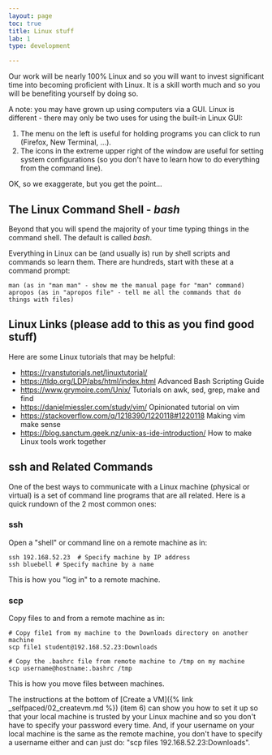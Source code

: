 ```yaml
---
layout: page
toc: true
title: Linux stuff
lab: 1
type: development

---
```


Our work will be nearly 100% Linux and so you will want to invest significant time into becoming proficient with Linux.  It is a skill worth much and so you will be benefiting yourself by doing so.

A note: you may have grown up using computers via a GUI.  Linux is different - there may only be two uses for using the built-in Linux GUI:

1. The menu on the left is useful for holding programs you can click to run (Firefox, New Terminal, ...).
1. The icons in the extreme upper right of the window are useful for setting system configurations (so you don't have to learn how to do everything from the command line).

OK, so we exaggerate, but you get the point...

## The Linux Command Shell - _bash_
Beyond that you will spend the majority of your time typing things in the command shell.  The default is called _bash_.  

Everything in Linux can be (and usually is) run by shell scripts and commands so learn them.  There are hundreds, start with these at a command prompt:

    man (as in "man man" - show me the manual page for "man" command)
    apropos (as in "apropos file" - tell me all the commands that do things with files)

## Linux Links (please add to this as you find good stuff)
Here are some Linux tutorials that may be helpful:
* https://ryanstutorials.net/linuxtutorial/
* https://tldp.org/LDP/abs/html/index.html Advanced Bash Scripting Guide
* https://www.grymoire.com/Unix/ Tutorials on awk, sed, grep, make and find
* https://danielmiessler.com/study/vim/ Opinionated tutorial on vim
* https://stackoverflow.com/q/1218390/1220118#1220118 Making vim make sense
* https://blog.sanctum.geek.nz/unix-as-ide-introduction/ How to make Linux tools work together

## ssh and Related Commands
One of the best ways to communicate with a Linux machine (physical or virtual) is a set of command line programs that are all related.  Here is a quick rundown of the 2 most common ones:

### ssh
Open a "shell" or command line on a remote machine as in:

    ssh 192.168.52.23  # Specify machine by IP address
    ssh bluebell # Specify machine by a name

This is how you "log in" to a remote machine.

### scp
Copy files to and from a remote machine as in:

    # Copy file1 from my machine to the Downloads directory on another machine
    scp file1 student@192.168.52.23:Downloads

    # Copy the .bashrc file from remote machine to /tmp on my machine
    scp username@hostname:.bashrc /tmp

This is how you move files between machines.

The instructions at the bottom of [Create a VM]({% link _selfpaced/02_createvm.md %}) (item 6) can show you how to set it up so that your local machine is trusted by your Linux machine and so you don't have to specify your password every time.  And, if your username on your local machine is the same as the remote machine, you don't have to specify a username either and can just do:  "scp files 192.168.52.23:Downloads".

